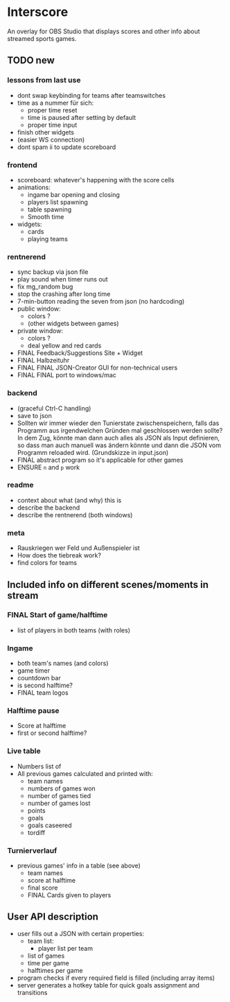 # Interscore
An overlay for OBS Studio that displays scores and other info about streamed sports games.

## TODO new

### lessons from last use
- dont swap keybinding for teams after teamswitches
- time as a nummer für sich:
	- proper time reset
	- time is paused after setting by default
	- proper time input
- finish other widgets
- (easier WS connection)
- dont spam ii to update scoreboard

### frontend
- scoreboard: whatever's happening with the score cells
- animations:
    - ingame bar opening and closing
    - players list spawning
    - table spawning
    - Smooth time
- widgets:
	- cards
	- playing teams

### rentnerend
- sync backup via json file
- play sound when timer runs out
- fix mg_random bug
- stop the crashing after long time
- 7-min-button reading the seven from json (no hardcoding)
- public window:
	- colors ?
	- (other widgets between games)
- private window:
	- colors ?
	- deal yellow and red cards
- FINAL Feedback/Suggestions Site + Widget
- FINAL Halbzeituhr
- FINAL FINAL JSON-Creator GUI for non-technical users
- FINAL FINAL port to windows/mac

### backend
- (graceful Ctrl-C handling)
- save to json
- Sollten wir immer wieder den Tunierstate zwischenspeichern, falls das Programm aus irgendwelchen Gründen mal geschlossen werden sollte? In dem Zug, könnte man dann auch alles als JSON als Input definieren, so dass man auch manuell was ändern könnte und dann die JSON vom Programm reloaded wird. (Grundskizze in input.json)
- FINAL abstract program so it's applicable for other games
- ENSURE `n` and `p` work

### readme
- context about what (and why) this is
- describe the backend
- describe the rentnerend (both windows)

### meta
- Rauskriegen wer Feld und Außenspieler ist
- How does the tiebreak work?
- find colors for teams

## Included info on different scenes/moments in stream
### FINAL Start of game/halftime
- list of players in both teams (with roles)

### Ingame
- both team's names (and colors)
- game timer
- countdown bar
- is second halftime?
- FINAL team logos

### Halftime pause
- Score at halftime
- first or second halftime?

### Live table
- Numbers list of
- All previous games calculated and printed with:
    - team names
    - numbers of games won
    - number of games tied
    - number of games lost
    - points
    - goals
    - goals caseered
    - tordiff

### Turnierverlauf
- previous games' info in a table (see above)
    - team names
    - score at halftime
    - final score
    - FINAL Cards given to players

## User API description
- user fills out a JSON with certain properties:
    - team list:
        - player list per team
    - list of games
    - time per game
    - halftimes per game
- program checks if every required field is filled (including array items)
- server generates a hotkey table for quick goals assignment and transitions
```
